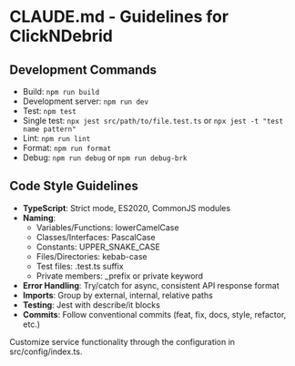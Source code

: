 # CLAUDE.md - Guidelines for ClickNDebrid

## Development Commands
- Build: `npm run build`
- Development server: `npm run dev`
- Test: `npm test`
- Single test: `npx jest src/path/to/file.test.ts` or `npx jest -t "test name pattern"`
- Lint: `npm run lint`
- Format: `npm run format`
- Debug: `npm run debug` or `npm run debug-brk`

## Code Style Guidelines
- **TypeScript**: Strict mode, ES2020, CommonJS modules
- **Naming**: 
  - Variables/Functions: lowerCamelCase
  - Classes/Interfaces: PascalCase
  - Constants: UPPER_SNAKE_CASE
  - Files/Directories: kebab-case
  - Test files: .test.ts suffix
  - Private members: _prefix or private keyword
- **Error Handling**: Try/catch for async, consistent API response format
- **Imports**: Group by external, internal, relative paths
- **Testing**: Jest with describe/it blocks
- **Commits**: Follow conventional commits (feat, fix, docs, style, refactor, etc.)

Customize service functionality through the configuration in src/config/index.ts.